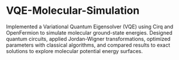 # VQE-Molecular-Simulation
Implemented a Variational Quantum Eigensolver (VQE) using Cirq and OpenFermion to simulate molecular ground-state energies. Designed quantum circuits, applied Jordan-Wigner transformations, optimized parameters with classical algorithms, and compared results to exact solutions to explore molecular potential energy surfaces.
